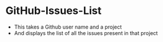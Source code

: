 # GitHub-Issues-List
* This takes a Github user name and a project
* And displays the list of all the issues present in that project
